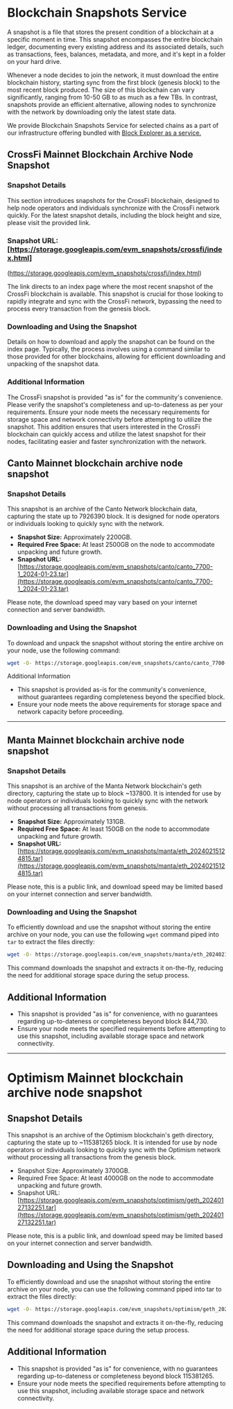 # Blockchain Snapshots Service 

A snapshot is a file that stores the present condition of a blockchain at a specific moment in time. This snapshot encompasses the entire blockchain ledger, documenting every existing address and its associated details, such as transactions, fees, balances, metadata, and more, and it's kept in a folder on your hard drive.

Whenever a node decides to join the network, it must download the entire blockchain history, starting sync from the first block (genesis block) to the most recent block produced. The size of this blockchain can vary significantly, ranging from 10-50 GB to as much as a few TBs. In contrast, snapshots provide an efficient alternative, allowing nodes to synchronize with the network by downloading only the latest state data.

We provide Blockchain Snapshots Service for selected chains as a part of our infrastructure offering bundled with [Block Explorer as a service.](https://b2b.dex.guru/explorer) 


## CrossFi Mainnet Blockchain Archive Node Snapshot

### Snapshot Details
This section introduces snapshots for the CrossFi blockchain, designed to help node operators and individuals synchronize with the CrossFi network quickly. For the latest snapshot details, including the block height and size, please visit the provided link.

### Snapshot URL: [https://storage.googleapis.com/evm_snapshots/crossfi/index.html]
(https://storage.googleapis.com/evm_snapshots/crossfi/index.html)

The link directs to an index page where the most recent snapshot of the CrossFi blockchain is available. This snapshot is crucial for those looking to rapidly integrate and sync with the CrossFi network, bypassing the need to process every transaction from the genesis block.

### Downloading and Using the Snapshot
Details on how to download and apply the snapshot can be found on the index page. Typically, the process involves using a command similar to those provided for other blockchains, allowing for efficient downloading and unpacking of the snapshot data.

### Additional Information
The CrossFi snapshot is provided "as is" for the community's convenience. Please verify the snapshot's completeness and up-to-dateness as per your requirements.
Ensure your node meets the necessary requirements for storage space and network connectivity before attempting to utilize the snapshot.
This addition ensures that users interested in the CrossFi blockchain can quickly access and utilize the latest snapshot for their nodes, facilitating easier and faster synchronization with the network.

## Canto Mainnet blockchain archive node snapshot

### Snapshot Details

This snapshot is an archive of the Canto Network blockchain data, capturing the state up to 7926390 block. It is designed for node operators or individuals looking to quickly sync with the network.

- **Snapshot Size:** Approximately 2200GB.
- **Required Free Space:** At least 2500GB on the node to accommodate unpacking and future growth.
- **Snapshot URL:** [https://storage.googleapis.com/evm_snapshots/canto/canto_7700-1_2024-01-23.tar](https://storage.googleapis.com/evm_snapshots/canto/canto_7700-1_2024-01-23.tar)

Please note, the download speed may vary based on your internet connection and server bandwidth.

### Downloading and Using the Snapshot

To download and unpack the snapshot without storing the entire archive on your node, use the following command:

```bash
wget -O- https://storage.googleapis.com/evm_snapshots/canto/canto_7700-1_2024-01-23.tar | tar -xv
```

Additional Information
- This snapshot is provided as-is for the community's convenience, without guarantees regarding completeness beyond the specified block.
- Ensure your node meets the above requirements for storage space and network capacity before proceeding.
---------------------------------
## Manta Mainnet blockchain archive node snapshot

### Snapshot Details

This snapshot is an archive of the Manta Network blockchain's geth directory, capturing the state up to block ~137800. It is intended for use by node operators or individuals looking to quickly sync with the network without processing all transactions from genesis.

- **Snapshot Size:** Approximately 131GB.
- **Required Free Space:** At least 150GB on the node to accommodate unpacking and future growth.
- **Snapshot URL:** [https://storage.googleapis.com/evm_snapshots/manta/eth_20240215124815.tar](https://storage.googleapis.com/evm_snapshots/manta/eth_20240215124815.tar)

Please note, this is a public link, and download speed may be limited based on your internet connection and server bandwidth.

### Downloading and Using the Snapshot

To efficiently download and use the snapshot without storing the entire archive on your node, you can use the following `wget` command piped into `tar` to extract the files directly:

```bash
wget -O- https://storage.googleapis.com/evm_snapshots/manta/eth_20240215124815.tar | tar -xv
```

This command downloads the snapshot and extracts it on-the-fly, reducing the need for additional storage space during the setup process.

## Additional Information
- This snapshot is provided "as is" for convenience, with no guarantees regarding up-to-dateness or completeness beyond block 844,730.
- Ensure your node meets the specified requirements before attempting to use this snapshot, including available storage space and network connectivity.
---------------------------------
# Optimism Mainnet blockchain archive node snapshot

## Snapshot Details

This snapshot is an archive of the Optimism blockchain's geth directory, capturing the state up to ~115381265 block. It is intended for use by node operators or individuals looking to quickly sync with the Optimism network without processing all transactions from the genesis block.

- Snapshot Size: Approximately 3700GB.
- Required Free Space: At least 4000GB on the node to accommodate unpacking and future growth.
- Snapshot URL: [https://storage.googleapis.com/evm_snapshots/optimism/geth_20240127132251.tar](https://storage.googleapis.com/evm_snapshots/optimism/geth_20240127132251.tar)

Please note, this is a public link, and download speed may be limited based on your internet connection and server bandwidth.

## Downloading and Using the Snapshot

To efficiently download and use the snapshot without storing the entire archive on your node, you can use the following command piped into tar to extract the files directly:

```bash
wget -O- https://storage.googleapis.com/evm_snapshots/optimism/geth_20240127132251.tar | tar -xv
```

This command downloads the snapshot and extracts it on-the-fly, reducing the need for additional storage space during the setup process.

## Additional Information
- This snapshot is provided "as is" for convenience, with no guarantees regarding up-to-dateness or completeness beyond block 115381265.
- Ensure your node meets the specified requirements before attempting to use this snapshot, including available storage space and network connectivity.
